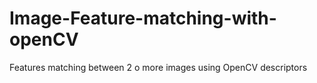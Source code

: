 # Image-Feature-matching-with-openCV
Features matching between 2 o more images using OpenCV descriptors
